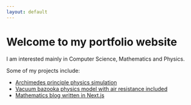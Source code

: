 ```yaml
---
layout: default
---
```


<!-- This comment fixes the title and the header being the same -->

# Welcome to my portfolio website

I am interested mainly in Computer Science, Mathematics and Physics.

Some of my projects include:
- [Archimedes principle physics simulation](https://github.com/Kubapatimat/archimedes-principle)
- [Vacuum bazooka physics model with air resistance included](https://github.com/Kubapatimat/vacuum-bazooka)
- [Mathematics blog written in Next.js](https://github.com/Kubapatimat/mathematics-blog)